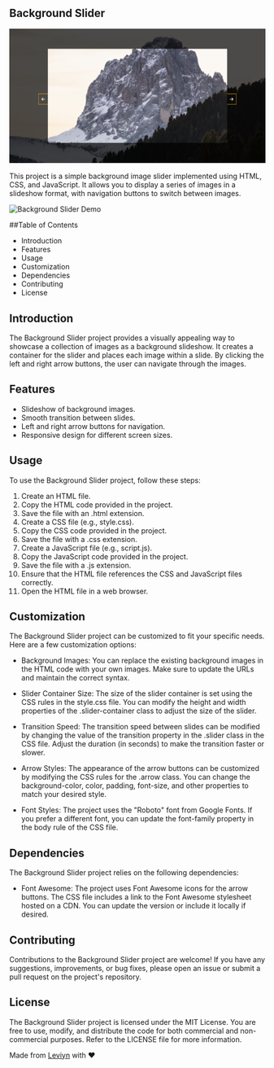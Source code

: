 ## Background Slider

![Background Slider Demo](/assets/background-slider.png)

This project is a simple background image slider implemented using HTML, CSS, and JavaScript. It allows you to display a series of images in a slideshow format, with navigation buttons to switch between images.

![Background Slider Demo](/assets/background-slider.gif)

##Table of Contents

- Introduction
- Features
- Usage
- Customization
- Dependencies
- Contributing
- License

## Introduction

The Background Slider project provides a visually appealing way to showcase a collection of images as a background slideshow. It creates a container for the slider and places each image within a slide. By clicking the left and right arrow buttons, the user can navigate through the images.

## Features

- Slideshow of background images.
- Smooth transition between slides.
- Left and right arrow buttons for navigation.
- Responsive design for different screen sizes.

## Usage

To use the Background Slider project, follow these steps:

1. Create an HTML file.
2. Copy the HTML code provided in the project.
3. Save the file with an .html extension.
4. Create a CSS file (e.g., style.css).
5. Copy the CSS code provided in the project.
6. Save the file with a .css extension.
7. Create a JavaScript file (e.g., script.js).
8. Copy the JavaScript code provided in the project.
9. Save the file with a .js extension.
10. Ensure that the HTML file references the CSS and JavaScript files correctly.
11. Open the HTML file in a web browser.

## Customization

The Background Slider project can be customized to fit your specific needs. Here are a few customization options:

- Background Images: You can replace the existing background images in the HTML code with your own images. Make sure to update the URLs and maintain the correct syntax.

- Slider Container Size: The size of the slider container is set using the CSS rules in the style.css file. You can modify the height and width properties of the .slider-container class to adjust the size of the slider.

- Transition Speed: The transition speed between slides can be modified by changing the value of the transition property in the .slider class in the CSS file. Adjust the duration (in seconds) to make the transition faster or slower.

- Arrow Styles: The appearance of the arrow buttons can be customized by modifying the CSS rules for the .arrow class. You can change the background-color, color, padding, font-size, and other properties to match your desired style.

- Font Styles: The project uses the "Roboto" font from Google Fonts. If you prefer a different font, you can update the font-family property in the body rule of the CSS file.

## Dependencies

The Background Slider project relies on the following dependencies:

- Font Awesome: The project uses Font Awesome icons for the arrow buttons. The CSS file includes a link to the Font Awesome stylesheet hosted on a CDN. You can update the version or include it locally if desired.

## Contributing

Contributions to the Background Slider project are welcome! If you have any suggestions, improvements, or bug fixes, please open an issue or submit a pull request on the project's repository.

## License

The Background Slider project is licensed under the MIT License. You are free to use, modify, and distribute the code for both commercial and non-commercial purposes. Refer to the LICENSE file for more information.

Made from <a href="https://twitter.com/iamleviyn">Leviyn</a> with :heart:
